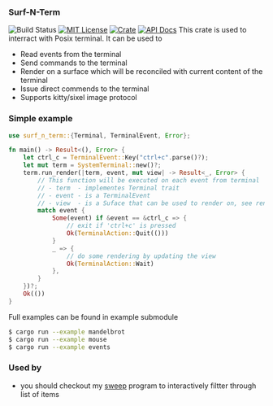 ### Surf-N-Term
![Build Status](https://github.com/aslpavel/surf-n-term/actions/workflows/rust.yml/badge.svg)
[![MIT License](https://img.shields.io/badge/license-MIT-green.svg)](LICENSE)
[![Crate](https://img.shields.io/crates/v/surf-n-term.svg)](https://crates.io/crates/surf-n-term)
[![API Docs](https://docs.rs/surf-n-term/badge.svg)](https://docs.rs/surf-n-term)
This crate is used to interract with Posix terminal. It can be used to
- Read events from the terminal
- Send commands to the terminal
- Render on a surface which will be reconciled with current content of the terminal
- Issue direct commends to the terminal
- Supports kitty/sixel image protocol

### Simple example
```rust
use surf_n_term::{Terminal, TerminalEvent, Error};

fn main() -> Result<(), Error> {
    let ctrl_c = TerminalEvent::Key("ctrl+c".parse()?);
    let mut term = SystemTerminal::new()?;
    term.run_render(|term, event, mut view| -> Result<_, Error> {
        // This function will be executed on each event from terminal
        // - term  - implementes Terminal trait
        // - event - is a TerminalEvent
        // - view  - is a Suface that can be used to render on, see render module for defails
        match event {
            Some(event) if &event == &ctrl_c => {
                // exit if 'ctrl+c' is pressed
                Ok(TerminalAction::Quit(()))
            }
            _ => {
                // do some rendering by updating the view
                Ok(TerminalAction::Wait)
            },
        }
    })?;
    Ok(())
}
```
Full examples can be found in example submodule
```sh
$ cargo run --example mandelbrot
$ cargo run --example mouse
$ cargo run --example events
```

### Used by
- you should checkout my [sweep](https://github.com/aslpavel/sweep-rs) program to interactively filtter through list of items
